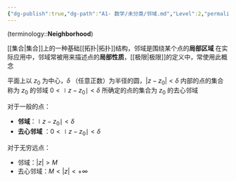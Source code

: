 ```yaml
---
{"dg-publish":true,"dg-path":"A1- 数学/未分类/邻域.md","Level":2,"permalink":"/A1- 数学/未分类/邻域/","dgPassFrontmatter":true,"noteIcon":"","created":"2024-05-21T15:20:28.000+08:00","updated":"2025-06-13T17:06:28.000+08:00"}
---
```


(terminology::**Neighborhood**)

[[集合\|集合]]上的一种基础[[拓扑\|拓扑]]结构，邻域是围绕某个点的**局部区域**
在实际应用中，邻域常被用来描述点的**局部性质**，[[极限\|极限]]的定义中，常使用此概念

平面上以 $z_{0}$ 为中心，$\delta$ （任意正数）为半径的圆，$|z-z_{0}|<\delta$ 内部的点的集合称为 $z_{0}$ 的邻域
$0<\mid z-z_{0} \mid<\delta$ 所确定的点的集合为 $z_{0}$ 的去心邻域

对于一般的点：
- **邻域**：$\mid z-z_{0}\mid<\delta$  
- **去心邻域** ：$0<\mid z-z_{0} \mid<\delta$   

对于无穷远点：
- 邻域：$|z|>M$
- 去心邻域：$M<|z|<+\infty$


